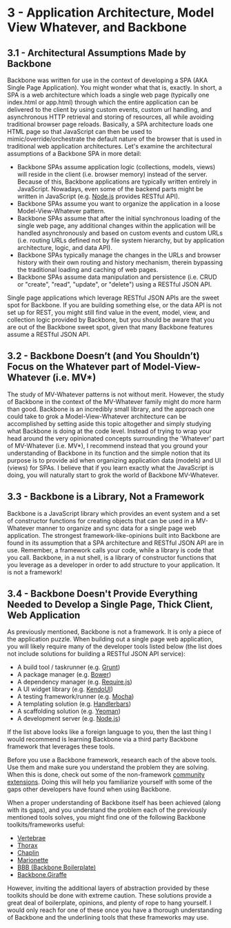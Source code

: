 # 3 - Application Architecture, Model View Whatever, and Backbone

## 3.1 - Architectural Assumptions Made by Backbone

Backbone was written for use in the context of developing a SPA (AKA Single Page Application). You might wonder what that is, exactly. In short, a SPA is a web architecture which loads a single web page (typically one index.html or app.html) through which the entire application can be delivered to the client by using custom events, custom url handling, and asynchronous HTTP retrieval and storing of resources, all while avoiding traditional browser page reloads. Basically, a SPA architecture loads one HTML page so that JavaScript can then be used to mimic/override/orchestrate the default nature of the browser that is used in traditional web application architectures. Let's examine the architectural assumptions of a Backbone SPA in more detail:

- Backbone SPAs assume application logic (collections, models, views) will reside in the client (i.e. browser memory) instead of the server. Because of this, Backbone applications are typically written entirely in JavaScript. Nowadays, even some of the backend parts might be written in JavaScript (e.g. [Node.js](http://nodejs.org/) provides RESTful API).
- Backbone SPAs assume you want to organize the application in a loose Model-View-Whatever pattern.
- Backbone SPAs assume that after the initial synchronous loading of the single web page, any additional changes within the application will be handled asynchronously and based on custom events and custom URLs (i.e. routing URLs defined not by file system hierarchy, but by application architecture, logic, and data API).
- Backbone SPAs typically manage the changes in the URLs and browser history with their own routing and history mechanism, therein bypassing the traditional loading and caching of web pages.
- Backbone SPAs assume data manipulation and persistence (i.e. CRUD or "create", "read", "update", or "delete") using a RESTful JSON API.

Single page applications which leverage RESTful JSON APIs are the sweet spot for Backbone. If you are building something else, or the data API is not set up for REST, you might still find value in the event, model, view, and collection logic provided by Backbone, but you should be aware that you are out of the Backbone sweet spot, given that many Backbone features assume a RESTful JSON API.

## 3.2 - Backbone Doesn’t (and You Shouldn’t) Focus on the Whatever part of Model-View-Whatever (i.e. MV*)

The study of MV-Whatever patterns is not without merit. However, the study of Backbone in the context of the MV-Whatever family might do more harm than good. Backbone is an incredibly small library, and the approach one could take to grok a Model-View-Whatever architecture can be accomplished by setting aside this topic altogether and simply studying what Backbone is doing at the code level. Instead of trying to wrap your head around the very opinionated concepts surrounding the 'Whatever' part of MV-Whatever (i.e. MV*), I recommend instead that you ground your understanding of Backbone in its function and the simple notion that its purpose is to provide aid when organizing application data (models) and UI (views) for SPAs. I believe that if you learn exactly what the JavaScript is doing, you will naturally start to grok the world of Backbone MV-Whatever.

## 3.3 - Backbone is a Library, Not a Framework

Backbone is a JavaScript library which provides an event system and a set of constructor functions for creating objects that can be used in a MV-Whatever manner to organize and sync data for a single page web application. The strongest framework-like-opinions built into Backbone are found in its assumption that a SPA architecture and RESTful JSON API are in use. Remember, a framework calls your code, while a library is code that you call. Backbone, in a nut shell, is a library of constructor functions that you leverage as a developer in order to add structure to your application. It is not a framework!

## 3.4 - Backbone Doesn't Provide Everything Needed to Develop a Single Page, Thick Client, Web Application

As previously mentioned, Backbone is not a framework. It is only a piece of the application puzzle. When building out a single page web application, you will likely require many of the developer tools listed below (the list does not include solutions for building a RESTful JSON API service):

- A build tool / taskrunner (e.g. [Grunt](http://gruntjs.com/))
- A package manager (e.g. [Bower](http://bower.io/))
- A dependency manager (e.g. [Require.js](http://requirejs.org/))
- A UI widget library (e.g. [KendoUI](http://www.kendoui.com/))
- A testing framework/runner (e.g. [Mocha](https://github.com/visionmedia/mocha))
- A templating solution (e.g. [Handlerbars](http://handlebarsjs.com/))
- A scaffolding solution (e.g. [Yeoman](http://yeoman.io/))
- A development server (e.g. [Node.js](http://nodejs.org/))

If the list above looks like a foreign language to you, then the last thing I would recommend is learning Backbone via a third party Backbone framework that leverages these tools.

Before you use a Backbone framework, research each of the above tools. Use them and make sure you understand the problem they are solving. When this is done, check out some of the non-framework [community extensions](https://github.com/jashkenas/backbone/wiki/Extensions,-Plugins,-Resources). Doing this will help you familiarize yourself with some of the gaps other developers have found when using Backbone.

When a proper understanding of Backbone itself has been achieved (along with its gaps), and you understand the problem each of the previously mentioned tools solves, you might find one of the following Backbone toolkits/frameworks useful:

- [Vertebrae](https://github.com/tbranyen/vertebrae)
- [Thorax](http://thoraxjs.org/)
- [Chaplin](http://chaplinjs.org/)
- [Marionette](http://marionettejs.com/)
- [BBB (Backbone Boilerplate)](https://github.com/backbone-boilerplate/grunt-bbb)
- [Backbone.Giraffe](http://barc.github.io/backbone.giraffe/)

However, inviting the additional layers of abstraction provided by these toolkits should be done with extreme caution. These solutions provide a great deal of boilerplate, opinions, and plenty of rope to hang yourself. I would only reach for one of these once you have a thorough understanding of Backbone and the underlining tools that these frameworks may use.
